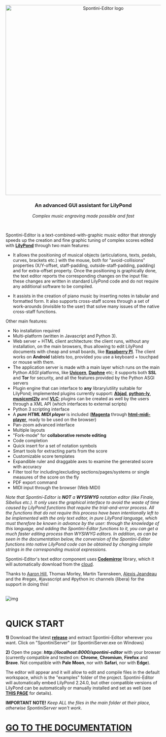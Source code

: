 <p align="center">
    <img src="documentation/images/fulllogo.svg" width="618px" alt="Spontini-Editor logo" />
</p>
<h3 align="center">An advanced GUI assistant for LilyPond</h3>
<p align="center"><i>Complex music engraving made possible and fast</i></p>
<br/>

Spontini-Editor is a text-combined-with-graphic music editor that strongly speeds up the creation and fine graphic tuning of complex scores edited with **[LilyPond](https://lilypond.org)** through two main features:

  * It allows the positioning of musical objects (articulations, texts, pedals, curves, brackets etc.) with the mouse, both for "avoid-collisions" properties (X/Y-offset, staff-padding, outside-staff-padding, padding) and for extra-offset property. Once the positioning is graphically done, the text editor reports the corresponding changes on the input file: these changes are written in standard LilyPond code and do not require any additional software to be compiled.

  * It assists in the creation of piano music by inserting notes in tabular and formatted form. It also supports cross-staff scores through a set of work-arounds (invisible to the user) that solve many issues of the native cross-staff functions.

Other main features:

  * No installation required
  * Multi-platform (written in Javascript and Python 3).
  * Web server + HTML client architecture: the client runs, without any installation, on the main browsers, thus allowing to edit LilyPond documents with cheap and small boards, like **[Raspberry PI](https://www.raspberrypi.org/)**. The client works on **Android** tablets too, provided you use a keyboard + touchpad or mouse with them.
  * The application server is made with a main layer which runs on the main Python *ASGI* platforms, like **[Uvicorn](https://www.uvicorn.org/)**, **[Daphne](https://github.com/django/daphne)** etc; it supports both **SSL** and **Tor** for security, and all the features provided by the Python ASGI servers
  * Plugin engine that can interface to **any** library/utility suitable for LilyPond; implemented plugins currently support: **[Abjad](https://abjad.github.io)**, **[python-ly](https://github.com/frescobaldi/python-ly)**, **[musicxml2ly](https://lilypond.org/doc/v2.21/Documentation/usage/invoking-musicxml2ly)** and **[VLC](https://www.videolan.org/vlc/index.html)**; plugins can be created as well by the users through a XML API (which interfaces to external scripts)
  * Python 3 scripting interface
  * A ***pure HTML MIDI player*** is included (**[Magenta](https://github.com/magenta/magenta)** through **[html-midi-player](https://github.com/cifkao/html-midi-player)**, ready to be used on the browser)
  * Pan-zoom advanced interface
  * Multiple layouts
  * "Fork-mode" for **collaborative remote editing**
  * Code completion
  * Quick insert for a set of notation symbols
  * Smart tools for extracting parts from the score
  * Customizable score templates
  * Expandible ruler and draggable axes to examine the generated score with accuracy
  * Filter tool for including/excluding sections/pages/systems or single measures of the score on the fly
  * PDF export command
  * MIDI input through the browser (Web MIDI)

*Note that Spontini-Editor is **NOT** a **WYSIWYG** notation editor (like Finale, Sibelius etc.). It only uses the graphical interface to avoid the waste of time caused by LilyPond functions that require the trial-and-error process. All the functions that do not require this process have been intentionally left to be implemented with the only text editor, in pure LilyPond language, which must therefore be known in advance by the user: through the knowledge of this language, and adding the Spontini-Editor functions to it, you can get a much faster editing process than WYSIWYG editors. In addition, as can be seen in the documentation below, the conversion of the Spontini-Editor functions into native LilyPond code can be obtained by changing simple strings in the corresponding musical expressions.*

Spontini-Editor's text editor component uses **[Codemirror](https://codemirror.net/)** library, which it will automatically download from the [cloud](https://cdnjs.cloudflare.com).

Thanks to [Aaron Hill](https://github.com/seraku24), Thomas Morley, Martin Tarenskeen, [Alexis Jeandeau](https://github.com/jeandeaual) and the #regex, #javascript and #python irc channels (libera) for the support in doing this!

##
![img](documentation/images/intro.gif)
<br></br>

# QUICK START

  **1)** Download the latest **[release](https://github.com/paopre/Spontini/releases)** and extract Spontini-Editor wherever you want. Click on "SpontiniServer" (or SpontiniServer.exe on Windows)

  **2)** Open the page: ***http://localhost:8000/spontini-editor*** with your browser (currently compatible and tested on: **Chrome**, **Chromium**, **Firefox** and **Brave**. Not compatible with **Pale Moon**, nor with **Safari**, nor with **Edge**).

  The editor will appear and it will allow to edit and compile files in the default workspace, which is the "examples" folder of the project.
  Spontini-Editor will automatically embed LilyPond 2.24.0, but other compatible versions of LilyPond can be automatically or manually installed and set as well (see **[THIS PAGE](documentation/spontini-server.md)** for details).

  **IMPORTANT NOTE!** *Keep ALL the files in the main folder at their place, otherwise SpontiniServer won't work*.

# [GO TO THE DOCUMENTATION](documentation/toc.md)
<br></br>
